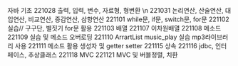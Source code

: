 자바 기초
221028 출력, 입력, 변수, 자료형, 형변환 \n
221031 논리연산, 산술연산, 대입연산, 비교연산, 증감연산, 삼항연산
221101 while문, if문, switch문, for문
221102 실습// 구구단, 별짓기 for문 활용
221103 배열
221107 이차원배열
221108 메소드
221109 실습 및 메소드 오버로딩
221110 ArrartList music_play 실습 mp3라이브러리 사용
221111 메소드 활용 생성자 및 getter setter 
221115 상속
221116 jdbc, 인터페이스, 추상클래스
221118 MVC
221121 MVC 및 버블정렬, 치환
